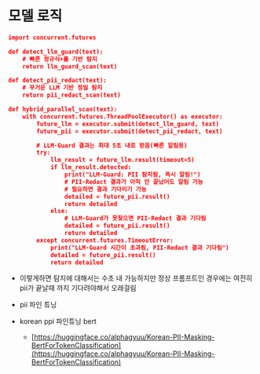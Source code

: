 # 모델 로직

```json
import concurrent.futures

def detect_llm_guard(text):
    # 빠른 정규식+룰 기반 탐지
    return llm_guard_scan(text)

def detect_pii_redact(text):
    # 무거운 LLM 기반 정밀 탐지
    return pii_redact_scan(text)

def hybrid_parallel_scan(text):
    with concurrent.futures.ThreadPoolExecutor() as executor:
        future_llm = executor.submit(detect_llm_guard, text)
        future_pii = executor.submit(detect_pii_redact, text)

        # LLM-Guard 결과는 최대 5초 내로 받음(빠른 알림용)
        try:
            llm_result = future_llm.result(timeout=5)
            if llm_result.detected:
                print("LLM-Guard: PII 탐지됨, 즉시 알림!")
                # PII-Redact 결과가 아직 안 끝났어도 알림 가능
                # 필요하면 결과 기다리기 가능
                detailed = future_pii.result()
                return detailed
            else:
                # LLM-Guard가 못찾으면 PII-Redact 결과 기다림
                detailed = future_pii.result()
                return detailed
        except concurrent.futures.TimeoutError:
            print("LLM-Guard 시간이 초과됨, PII-Redact 결과 기다림")
            detailed = future_pii.result()
            return detailed
```

- 이렇게하면 탐지에 대해서는 수초 내 가능하지만 정상 프롬프트인 경우에는 여전히 pii가 끝날때 까지 기다려야해서 오래걸림

- pii 파인 튜닝
- korean ppi 파인튜닝 bert
    - [https://huggingface.co/alphagyuu/Korean-PII-Masking-BertForTokenClassification](https://huggingface.co/alphagyuu/Korean-PII-Masking-BertForTokenClassification)